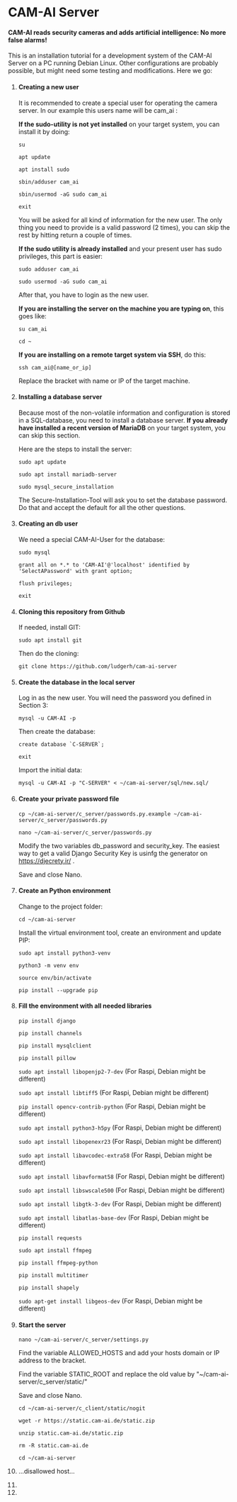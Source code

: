 # CAM-AI Server

#### CAM-AI reads security cameras and adds artificial intelligence: No more false alarms!

This is an installation tutorial for a development system of the CAM-AI Server on a PC running Debian Linux. Other configurations are probably possible, but might need some testing and modifications. Here we go:

1. ####  Creating a new user

   It is recommended to create a special user for operating the camera server. In our example this users name will be cam_ai :

   **If the sudo-utility is not yet installed** on your target system, you can install it by doing:

   `su`

   `apt update`

   `apt install sudo`

   `sbin/adduser cam_ai`

   `sbin/usermod -aG sudo cam_ai`

   `exit`

   You will be asked for all kind of information for the new user. The only thing you need to provide is a valid password (2 times), you can skip the rest by hitting return a couple of times. 

   **If the sudo utility is already installed** and your present user has sudo privileges, this part is easier:

   `sudo adduser cam_ai`

   `sudo usermod -aG sudo cam_ai`

   After that, you have to login as the new user. 

   **If you are installing the server on the machine you are typing on**, this goes like:

   `su cam_ai`

   `cd ~`

   **If you are installing on a remote target system via SSH**, do this:

   `ssh cam_ai@[name_or_ip]`

   Replace the bracket with name or IP of the target machine. 

   

2. #### Installing a database server

   Because most of the non-volatile information and configuration is stored in a SQL-database, you need to install a database server. **If you already have installed a recent version of MariaDB** on your target system, you can skip this section.

   Here are the steps to install the server:

   `sudo apt update`

   `sudo apt install mariadb-server`

   `sudo mysql_secure_installation` 

   The Secure-Installation-Tool will ask you to set the database password. Do that and accept the default for all the other questions.

   

3. #### Creating an db user

   We need a special CAM-AI-User for the database:

   `sudo mysql`

   `grant all on *.* to 'CAM-AI'@'localhost' identified by 'SelectAPassword' with grant option;`

   `flush privileges;`

   `exit`

   

4. #### Cloning this repository from Github 

   If needed, install GIT:

   `sudo apt install git`

   Then do the cloning:

   `git clone https://github.com/ludgerh/cam-ai-server`

   

5. #### Create the database in the local server

   Log in as the new user. You will need the password you defined in Section 3:

   `mysql -u CAM-AI -p`

   Then create the database:

   ``create database `C-SERVER`;``

   `exit`

   Import the initial data:

   `mysql -u CAM-AI -p "C-SERVER" < ~/cam-ai-server/sql/new.sql/`

   

6. #### Create your private password file

   `cp ~/cam-ai-server/c_server/passwords.py.example ~/cam-ai-server/c_server/passwords.py`

   `nano ~/cam-ai-server/c_server/passwords.py`

   Modify the two variables db_password and security_key. The easiest way to get a valid Django Security Key is usinfg the generator on https://djecrety.ir/ .

   Save and close Nano.

   

7. #### Create an Python environment

   Change to the project folder:

   `cd ~/cam-ai-server`

   Install the virtual environment tool, create an environment and update PIP:

   `sudo apt install python3-venv`

   `python3 -m venv env`

   `source env/bin/activate`

   `pip install --upgrade pip`

   

8. #### Fill the environment with all needed libraries

   `pip install django`

   `pip install channels`

   `pip install mysqlclient`

   `pip install pillow`

   `sudo apt install libopenjp2-7-dev` (For Raspi, Debian might be different)

   `sudo apt install libtiff5` (For Raspi, Debian might be different)

   `pip install opencv-contrib-python` (For Raspi, Debian might be different)

   `sudo apt install python3-h5py` (For Raspi, Debian might be different)

   `sudo apt install libopenexr23` (For Raspi, Debian might be different)

   `sudo apt install libavcodec-extra58` (For Raspi, Debian might be different)

   `sudo apt install libavformat58` (For Raspi, Debian might be different)

   `sudo apt install libswscale500` (For Raspi, Debian might be different)

   `sudo apt install libgtk-3-dev` (For Raspi, Debian might be different)

   `sudo apt install libatlas-base-dev` (For Raspi, Debian might be different)

   `pip install requests`

   `sudo apt install ffmpeg` 

   `pip install ffmpeg-python`

   `pip install multitimer`

   `pip install shapely`

   `sudo apt-get install libgeos-dev` (For Raspi, Debian might be different)

   

9. #### Start the server

   `nano ~/cam-ai-server/c_server/settings.py`

   Find the variable ALLOWED_HOSTS and add your hosts domain or IP address to the bracket.

   Find the variable STATIC_ROOT and replace the old value by "~/cam-ai-server/c_server/static/"

   Save and close Nano.

   `cd ~/cam-ai-server/c_client/static/nogit`

   `wget -r https://static.cam-ai.de/static.zip`

   `unzip static.cam-ai.de/static.zip`

   `rm -R static.cam-ai.de`

   `cd ~/cam-ai-server`

10. ...disallowed host...

   

11. 

12. 
